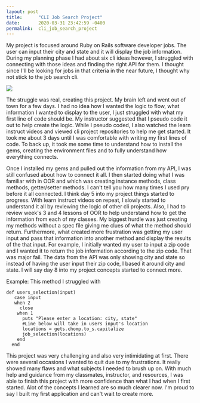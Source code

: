 ```yaml
---
layout: post
title:      "CLI Job Search Project"
date:       2020-03-31 23:42:59 -0400
permalink:  cli_job_search_project
---
```



My project is focused around Ruby on Rails software developer jobs.  The user can input their city and state and it will display the job information.  During my planning phase I had about six cli ideas however, I struggled with connecting with those ideas and finding the right API for them.  I thought since I'll be looking for jobs in that criteria in the near future, I thought why not stick to the job search cli.  

![](https://lh3.googleusercontent.com/proxy/RRCE9bcSrdG1ig4pHYhACDJdTPKWHLRNiuCQuFJWwNTuCMEfu_7T6dfp8oc2O46Xa3_PDoU3KUWlMdOnO6TCCM_Tf8_648jywwr8jPIxBlpYeU9KmEFuBvjtkKtMxviFHyy2xWZ0cBfm7p3kvDY75WZDruNwwnZ0d3yQJw)

The struggle was real,  creating this project.  My brain left  and went out of town for a few days.  I had no idea how I wanted the logic to flow, what information I wanted to display to the user, I just struggled with what my first line of code should be.  My instructor suggested that I pseudo code it out to help create the logic.  While I pseudo coded, I also watched the learn instruct videos and viewed cli project  repositories to help me get started.  It took me about 3 days until I was comfortable with writing my first lines of code.  To back up, it took me some time to understand how to install the gems, creating the environment files and to fully understand how everything connects.  

Once I installed my gems and pulled out the information from my API, I was still confused about how to connect it all.  I then started doing what I was familiar with in OOR and which was creating instance methods, class methods, getter/setter methods.  I can't tell you how many times I used pry before it all connected. I think day 5 into my project things started to progress.  With learn instruct videos on repeat, I slowly started to understand it all by reviewing the logic of other cli projects. Also, I had to review week's 3 and 4 lessons of OOR to help understand how to get the information from each of my classes.    My biggest hurdle was just creating my methods without a spec file giving me clues of what the method should return.  Furthermore, what created more frustration was getting my user input and pass that information into another method and display the results of the that input. For example, I initially  wanted my user to input a zip code and I wanted it to return the job information according to the zip code.  That was major fail.  The data from the API was only showing city and state so instead of having the user input their zip code, I based it around city and state.  I will say day 8 into my project concepts started to connect more.  

Example: This method I struggled with
```
def users_selection(input)
   case input
   when 2
     close
    when 1
      puts "Please enter a location: city, state"
      #Line below will take in users input's location
      locations = gets.chomp.to_s.capitalize
      job_selection(locations)
    end
  end
```

This project was very challenging and also very intimidating at first. There were several occasions I wanted to quit due to my  frustrations. It really showed many flaws and what subjects I needed to brush up on. With much help and guidance from my classmates, instructor, and resources, I was able to finish this project with more confidence than what I had when I first started.  Alot of the concepts I learned are so much clearer now.  I'm proud to say I built my first application and can't wait  to create more.  
